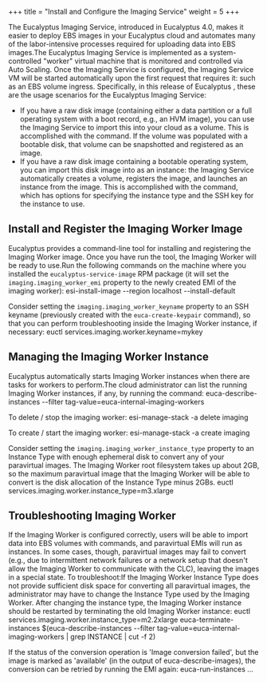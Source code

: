 +++
title = "Install and Configure the Imaging Service"
weight = 5
+++

The Eucalyptus Imaging Service, introduced in Eucalyptus 4.0, makes it easier to deploy EBS images in your Eucalyptus cloud and automates many of the labor-intensive processes required for uploading data into EBS images.The Eucalyptus Imaging Service is implemented as a system-controlled "worker" virtual machine that is monitored and controlled via Auto Scaling. Once the Imaging Service is configured, the Imaging Service VM will be started automatically upon the first request that requires it: such as an EBS volume ingress. Specifically, in this release of Eucalyptus , these are the usage scenarios for the Eucalyptus Imaging Service: 

* If you have a raw disk image (containing either a data partition or a full operating system with a boot record, e.g., an HVM image), you can use the Imaging Service to import this into your cloud as a volume. This is accomplished with the command. If the volume was populated with a bootable disk, that volume can be snapshotted and registered as an image. 
* If you have a raw disk image containing a bootable operating system, you can import this disk image into as an instance: the Imaging Service automatically creates a volume, registers the image, and launches an instance from the image. This is accomplished with the command, which has options for specifying the instance type and the SSH key for the instance to use. 

## Install and Register the Imaging Worker Image
Eucalyptus provides a command-line tool for installing and registering the Imaging Worker image. Once you have run the tool, the Imaging Worker will be ready to use.Run the following commands on the machine where you installed the `eucalyptus-service-image` RPM package (it will set the `imaging.imaging_worker_emi` property to the newly created EMI of the imaging worker): 
    esi-install-image --region localhost --install-default

Consider setting the `imaging.imaging_worker_keyname` property to an SSH keyname (previously created with the `euca-create-keypair` command), so that you can perform troubleshooting inside the Imaging Worker instance, if necessary: 
    euctl services.imaging.worker.keyname=mykey


## Managing the Imaging Worker Instance
Eucalyptus automatically starts Imaging Worker instances when there are tasks for workers to perform.The cloud administrator can list the running Imaging Worker instances, if any, by running the command: 
    euca-describe-instances --filter tag-value=euca-internal-imaging-workers

To delete / stop the imaging worker: 
    esi-manage-stack -a delete imaging

To create / start the imaging worker: 
    esi-manage-stack -a create imaging

Consider setting the `imaging.imaging_worker_instance_type` property to an Instance Type with enough ephemeral disk to convert any of your paravirtual images. The Imaging Worker root filesystem takes up about 2GB, so the maximum paravirtual image that the Imaging Worker will be able to convert is the disk allocation of the Instance Type minus 2GBs. 
    euctl services.imaging.worker.instance_type=m3.xlarge


## Troubleshooting Imaging Worker
If the Imaging Worker is configured correctly, users will be able to import data into EBS volumes with commands, and paravirtual EMIs will run as instances. In some cases, though, paravirtual images may fail to convert (e.g., due to intermittent network failures or a network setup that doesn't allow the Imaging Worker to communicate with the CLC), leaving the images in a special state. To troubleshoot:If the Imaging Worker Instance Type does not provide sufficient disk space for converting all paravirtual images, the administrator may have to change the Instance Type used by the Imaging Worker. After changing the instance type, the Imaging Worker instance should be restarted by terminating the old Imaging Worker instance: 
    euctl services.imaging.worker.instance_type=m2.2xlarge
    euca-terminate-instances $(euca-describe-instances --filter tag-value=euca-internal-imaging-workers | grep INSTANCE | cut -f 2)

If the status of the conversion operation is 'Image conversion failed', but the image is marked as 'available' (in the output of euca-describe-images), the conversion can be retried by running the EMI again: 
    euca-run-instances ...

